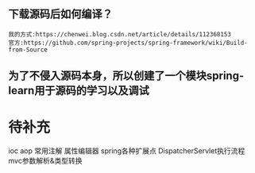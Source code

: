 ## 下载源码后如何编译？
    我的方式:https://chenwei.blog.csdn.net/article/details/112368153
    官方:https://github.com/spring-projects/spring-framework/wiki/Build-from-Source
## 为了不侵入源码本身，所以创建了一个模块spring-learn用于源码的学习以及调试

# 待补充

ioc
aop
常用注解
属性编辑器
spring各种扩展点
DispatcherServlet执行流程
mvc参数解析&类型转换

